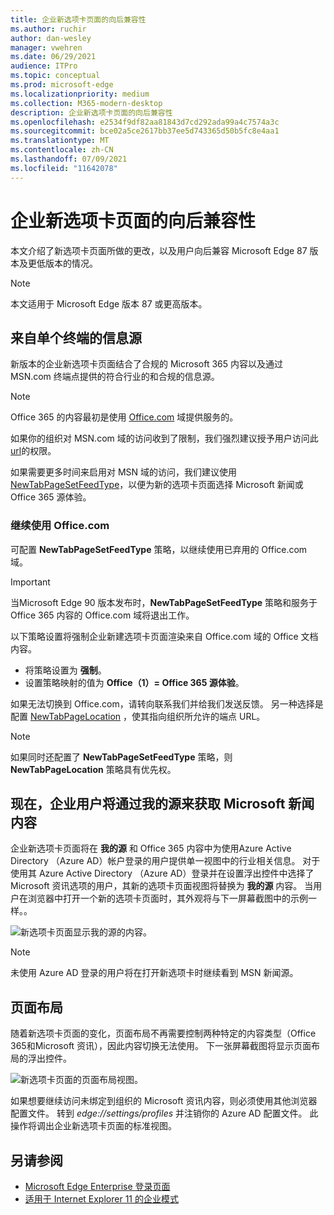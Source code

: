 ```yaml
---
title: 企业新选项卡页面的向后兼容性
ms.author: ruchir
author: dan-wesley
manager: vwehren
ms.date: 06/29/2021
audience: ITPro
ms.topic: conceptual
ms.prod: microsoft-edge
ms.localizationpriority: medium
ms.collection: M365-modern-desktop
description: 企业新选项卡页面的向后兼容性
ms.openlocfilehash: e2534f9df82aa81843d7cd292ada99a4c7574a3c
ms.sourcegitcommit: bce02a5ce2617bb37ee5d743365d50b5fc8e4aa1
ms.translationtype: MT
ms.contentlocale: zh-CN
ms.lasthandoff: 07/09/2021
ms.locfileid: "11642078"
---
```

# <a name="backwards-compatibility-for-the-enterprise-new-tab-page"></a>企业新选项卡页面的向后兼容性

本文介绍了新选项卡页面所做的更改，以及用户向后兼容 Microsoft Edge 87 版本及更低版本的情况。

> [!NOTE]
> 本文适用于 Microsoft Edge 版本 87 或更高版本。

## <a name="information-feeds-from-single-endpoint"></a>来自单个终端的信息源

新版本的企业新选项卡页面结合了合规的 Microsoft 365 内容以及通过 MSN.com 终端点提供的符合行业的和合规的信息源。

> [!NOTE]
> Office 365 的内容最初是使用 [Office.com](https://www.office.com) 域提供服务的。

如果你的组织对 MSN.com 域的访问收到了限制，我们强烈建议授予用户访问此 [url](https://ntp.msn.com)的权限。

如果需要更多时间来启用对 MSN 域的访问，我们建议使用 [NewTabPageSetFeedType](./microsoft-edge-policies.md#newtabpagesetfeedtype)，以便为新的选项卡页面选择 Microsoft 新闻或 Office 365 源体验。

### <a name="keep-using-officecom"></a>继续使用 Office.com

 可配置 **NewTabPageSetFeedType** 策略，以继续使用已弃用的 Office.com 域。

> [!IMPORTANT]
> 当Microsoft Edge 90 版本发布时，**NewTabPageSetFeedType** 策略和服务于 Office 365 内容的 Office.com 域将退出工作。

以下策略设置将强制企业新建选项卡页面渲染来自 Office.com 域的 Office 文档内容。

- 将策略设置为 **强制**。
- 设置策略映射的值为 **Office（1）= Office 365 源体验**。

如果无法切换到 Office.com，请转向联系我们并给我们发送反馈。 另一种选择是配置 [NewTabPageLocation](./microsoft-edge-policies.md#newtabpagelocation) ，使其指向组织所允许的端点 URL。

> [!NOTE]
> 如果同时还配置了 **NewTabPageSetFeedType** 策略，则 **NewTabPageLocation** 策略具有优先权。

## <a name="enterprise-users-will-now-get-microsoft-news-content-via-my-feed"></a>现在，企业用户将通过我的源来获取 Microsoft 新闻内容

企业新选项卡页面将在 **我的源** 和 Office 365 内容中为使用Azure Active Directory （Azure AD）帐户登录的用户提供单一视图中的行业相关信息。 对于使用其 Azure Active Directory （Azure AD）登录并在设置浮出控件中选择了 Microsoft 资讯选项的用户，其新的选项卡页面视图将替换为 **我的源** 内容。 当用户在浏览器中打开一个新的选项卡页面时，其外观将与下一屏幕截图中的示例一样。。

![新选项卡页面显示我的源的内容。](media/microsoft-edge-ntp-backward-compatibility/microsoft-edge-ntp-myfeed-view.png)

> [!NOTE]
> 未使用 Azure AD 登录的用户将在打开新选项卡时继续看到 MSN 新闻源。

## <a name="page-layout"></a>页面布局

随着新选项卡页面的变化，页面布局不再需要控制两种特定的内容类型（Office 365和Microsoft 资讯），因此内容切换无法使用。 下一张屏幕截图将显示页面布局的浮出控件。

![新选项卡页面的页面布局视图。](media/microsoft-edge-ntp-backward-compatibility/microsoft-edge-ntp-page-layout.png)

如果想要继续访问未绑定到组织的 Microsoft 资讯内容，则必须使用其他浏览器配置文件。 转到  *edge://settings/profiles* 并注销你的 Azure AD 配置文件。 此操作将调出企业新选项卡页面的标准视图。 

## <a name="see-also"></a>另请参阅

- [Microsoft Edge Enterprise 登录页面](https://aka.ms/EdgeEnterprise)
- [适用于 Internet Explorer 11 的企业模式](/internet-explorer/ie11-deploy-guide/enterprise-mode-overview-for-ie11)